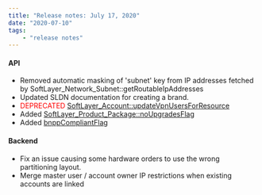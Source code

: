 ```yaml
---
title: "Release notes: July 17, 2020"
date: "2020-07-10"
tags:
    - "release notes"
---
```



#### API
- Removed automatic masking of 'subnet' key from IP addresses fetched by SoftLayer_Network_Subnet::getRoutableIpAddresses
- Updated SLDN documentation for creating a brand.
- <font color="red">DEPRECATED</font> [SoftLayer_Account::updateVpnUsersForResource](/reference/services/SoftLayer_Account/updateVpnUsersForResource/)
- Added [SoftLayer_Product_Package::noUpgradesFlag](/reference/datatypes/SoftLayer_Product_Package#noupgradesflag/)
- Added [bnppCompliantFlag](/reference/datatypes/SoftLayer_Location/#bnppcompliantflag)

#### Backend
- Fix an issue causing some hardware orders to use the wrong partitioning layout.
- Merge master user / account owner IP restrictions when existing accounts are linked
